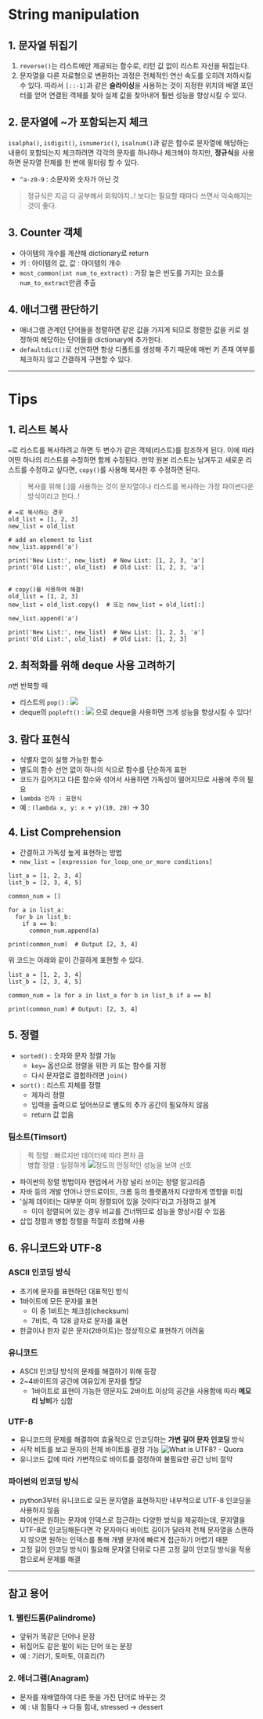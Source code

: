 # String manipulation
## 1. 문자열 뒤집기
1. `reverse()`는 리스트에만 제공되는 함수로, 리턴 값 없이 리스트 자신을 뒤집는다.
2.  문자열을 다른 자료형으로 변환하는 과정은 전체적인 연산 속도를 오히려 저하시킬 수 있다.
따라서 `[::-1]`과 같은 **슬라이싱**을 사용하는 것이 지정한 위치의 배열 포인터를 얻어 연결된 객체를 찾아 실제 값을 찾아내어 훨씬 성능을 향상시킬 수 있다.
## 2. 문자열에 ~가 포함되는지 체크
`isalpha()`, `isdigit()`, `isnumeric()`, `isalnum()`과 같은 함수로 문자열에 해당하는 내용이 포함되는지 체크하려면 각각의 문자를 하나하나 체크해야 하지만,
**정규식**을 사용하면 문자열 전체를 한 번에 필터링 할 수 있다.
- `^a-z0-9` : 소문자와 숫자가 아닌 것
> 정규식은 지금 다 공부해서 외워야지..! 보다는 필요할 때마다 쓰면서 익숙해지는 것이 좋다.
## 3. Counter 객체
- 아이템의 개수를 계산해 dictionary로 return
- 키 : 아이템의 값, 값 : 아이템의 개수
- `most_common(int num_to_extract)` : 가장 높은 빈도를 가지는 요소를 `num_to_extract`만큼 추출
## 4. 애너그램 판단하기
- 애너그램 관계인 단어들을 정렬하면 같은 값을 가지게 되므로 정렬한 값을 키로 설정하여 해당하는 단어들을 dictionary에 추가한다.
- `defaultdict()`로 선언하면 항상 디폴트를 생성해 주기 때문에 매번 키 존재 여부를 체크하지 않고 간결하게 구현할 수 있다.
-------------------------------
# Tips
## 1. 리스트 복사
`=`로 리스트를 복사하려고 하면 두 변수가 같은 객체(리스트)를 참조하게 된다. 이에 따라 어떤 하나의 리스트를 수정하면 함께 수정된다.
만약 원본 리스트는 남겨두고 새로운 리스트를 수정하고 싶다면, `copy()`를 사용해 복사한 후 수정하면 된다.
> 복사를 위해 [:]를 사용하는 것이 문자열이나 리스트를 복사하는 가장 파이썬다운 방식이라고 한다..!
  ```
  # =로 복사하는 경우
  old_list = [1, 2, 3]
  new_list = old_list

  # add an element to list
  new_list.append('a')

  print('New List:', new_list)  # New List: [1, 2, 3, 'a']
  print('Old List:', old_list)  # Old List: [1, 2, 3, 'a']


  # copy()를 사용하여 해결!
  old_list = [1, 2, 3]
  new_list = old_list.copy()  # 또는 new_list = old_list[:]

  new_list.append('a')

  print('New List:', new_list)  # New List: [1, 2, 3, 'a']
  print('Old List:', old_list)  # Old List: [1, 2, 3]
  ```
## 2. 최적화를 위해 deque 사용 고려하기
*n*번 반복할 때<br>
- 리스트의 `pop()` : <img src="https://render.githubusercontent.com/render/math?math=O(n^2)">
- deque의 `popleft()` : <img src="https://render.githubusercontent.com/render/math?math=O(n)">
으로 deque을 사용하면 크게 성능을 향상시킬 수 있다!
## 3. 람다 표현식
- 식별자 없이 실행 가능한 함수
- 별도의 함수 선언 없이 하나의 식으로 함수를 단순하게 표현
- 코드가 길어지고 다른 함수와 섞어서 사용하면 가독성이 떨어지므로 사용에 주의 필요
- `lambda 인자 : 표현식`
- 예 : `(lambda x, y: x + y)(10, 20)` → 30
## 4. List Comprehension
- 간결하고 가독성 높게 표현하는 방법
- `new_list = [expression for_loop_one_or_more conditions]`
```
list_a = [1, 2, 3, 4]
list_b = [2, 3, 4, 5]

common_num = []

for a in list_a:
  for b in list_b:
    if a == b:
      common_num.append(a)
      
print(common_num)  # Output [2, 3, 4]
```
위 코드는 아래와 같이 간결하게 표현할 수 있다.
```
list_a = [1, 2, 3, 4]
list_b = [2, 3, 4, 5]

common_num = [a for a in list_a for b in list_b if a == b]

print(common_num) # Output: [2, 3, 4]
```
## 5. 정렬
- `sorted()` : 숫자와 문자 정렬 가능
  - `key=` 옵션으로 정렬을 위한 키 또는 함수를 지정
  - 다시 문자열로 결합하려면 `join()`
- `sort()` : 리스트 자체를 정렬
  - 제자리 정렬
  - 입력을 출력으로 덮어쓰므로 별도의 추가 공간이 필요하지 않음
  - return 값 없음
### 팀소트(Timsort)
> 퀵 정렬 : 빠르지만 데이터에 따라 편차 큼<br>
병합 정렬 : 일정하게 <img src="https://render.githubusercontent.com/render/math?math=O(nlogn)">정도의 안정적인 성능을 보여 선호
- 파이썬의 정렬 방법이자 현업에서 가장 널리 쓰이는 정렬 알고리즘
- 자바 등의 개발 언어나 안드로이드, 크롬 등의 플랫폼까지 다양하게 영향을 미침
- '실제 데이터는 대부분 이미 정렬되어 있을 것이다'라고 가정하고 설계
  - 이미 정렬되어 있는 경우 비교를 건너뛰므로 성능을 향상시킬 수 있음
- 삽입 정렬과 병합 정렬을 적절히 조합해 사용
## 6. 유니코드와 UTF-8
### ASCII 인코딩 방식
- 초기에 문자를 표현하던 대표적인 방식
- 1바이트에 모든 문자를 표현
  - 이 중 1비트는 체크섬(checksum)
  - 7비트, 즉 128 글자로 문자를 표현
- 한글이나 한자 같은 문자(2바이트)는 정상적으로 표현하기 어려움
### 유니코드
- ASCII 인코딩 방식의 문제를 해결하기 위해 등장
- 2~4바이트의 공간에 여유있게 문자를 할당
  - 1바이트로 표현이 가능한 영문자도 2바이트 이상의 공간을 사용함에 따라 **메모리 낭비**가 심함
### UTF-8
- 유니코드의 문제를 해결하여 효율적으로 인코딩하는 **가변 길이 문자 인코딩** 방식
- 시작 비트를 보고 문자의 전체 바이트를 결정 가능
  ![What is UTF8? - Quora](https://qph.fs.quoracdn.net/main-qimg-205fc8ec38b29683dd8632a1a66cfa88)
- 유니코드 값에 따라 가변적으로 바이트를 결정하여 불필요한 공간 낭비 절약
### 파이썬의 인코딩 방식
- python3부터 유니코드로 모든 문자열을 표현하지만 내부적으로 UTF-8 인코딩을 사용하지 않음
- 파이썬은 원하는 문자에 인덱스로 접근하는 다양한 방식을 제공하는데, 문자열을 UTF-8로 인코딩해둔다면 각 문자마다 바이트 길이가 달라져 전체 문자열을 스캔하지 않으면 원하는 인덱스를 통해 개별 문자에 빠르게 접근하기 어렵기 때문
- 고정 길이 인코딩 방식이 필요해 문자열 단위로 다른 고정 길이 인코딩 방식을 적용함으로써 문제를 해결
-----------------------
## 참고 용어
### 1. 팰린드롬(Palindrome)
- 앞뒤가 똑같은 단어나 문장
- 뒤집어도 같은 말이 되는 단어 또는 문장
- 예 : 기러기, 토마토, 이효리(?)
### 2. 애너그램(Anagram)
- 문자를 재배열하여 다른 뜻을 가진 단어로 바꾸는 것
- 예 : 내 힘들다 → 다들 힘내, stressed → dessert
